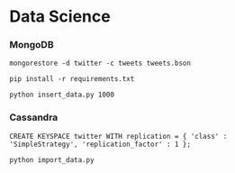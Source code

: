 # Data Science

### MongoDB

`mongorestore -d twitter -c tweets tweets.bson`

`pip install -r requirements.txt`

`python insert_data.py 1000`

### Cassandra

`CREATE KEYSPACE twitter WITH replication = { 'class' : 'SimpleStrategy', 'replication_factor' : 1 };`

`python import_data.py`

